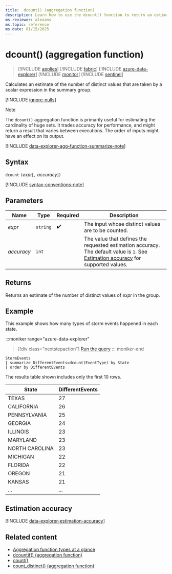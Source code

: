 ```yaml
---
title:  dcount() (aggregation function)
description: Learn how to use the dcount() function to return an estimate of the number of distinct values of an expression within a group.
ms.reviewer: alexans
ms.topic: reference
ms.date: 01/15/2025
---
```

# dcount() (aggregation function)

> [!INCLUDE [applies](../includes/applies-to-version/applies.md)] [!INCLUDE [fabric](../includes/applies-to-version/fabric.md)] [!INCLUDE [azure-data-explorer](../includes/applies-to-version/azure-data-explorer.md)] [!INCLUDE [monitor](../includes/applies-to-version/monitor.md)] [!INCLUDE [sentinel](../includes/applies-to-version/sentinel.md)]

Calculates an estimate of the number of distinct values that are taken by a scalar expression in the summary group.

[!INCLUDE [ignore-nulls](../includes/ignore-nulls.md)]

> [!NOTE]
> The `dcount()` aggregation function is primarily useful for estimating the cardinality of huge sets. It trades accuracy for performance, and might return a result that varies between executions. The order of inputs might have an effect on its output.

[!INCLUDE [data-explorer-agg-function-summarize-note](../includes/agg-function-summarize-note.md)]

## Syntax

`dcount` `(`*expr*[`,` *accuracy*]`)`

[!INCLUDE [syntax-conventions-note](../includes/syntax-conventions-note.md)]

## Parameters

| Name | Type | Required | Description |
|--|--|--|--|
| *expr*| `string` |  :heavy_check_mark: | The input whose distinct values are to be counted. |
| *accuracy* | `int` |   | The value that defines the requested estimation accuracy. The default value is `1`. See [Estimation accuracy](#estimation-accuracy) for supported values. |

## Returns

Returns an estimate of the number of distinct values of *expr* in the group.

## Example

This example shows how many types of storm events happened in each state.

:::moniker range="azure-data-explorer"
> [!div class="nextstepaction"]
> <a href="https://dataexplorer.azure.com/clusters/help/databases/Samples?query=H4sIAAAAAAAAAwsuyS/KdS1LzSsp5qpRKC7NzU0syqxKVXDJTEtLLQIKQ+RsU5LzS/NKNMC8kMqCVE2FpEqF4JLEklSgtvyilNQikACaLgBDbD8AXQAAAA==" target="_blank">Run the query</a>
::: moniker-end

```kusto
StormEvents
| summarize DifferentEvents=dcount(EventType) by State
| order by DifferentEvents
```

The results table shown includes only the first 10 rows.

| State                | DifferentEvents |
| -------------------- | --------------- |
| TEXAS                | 27              |
| CALIFORNIA           | 26              |
| PENNSYLVANIA         | 25              |
| GEORGIA              | 24              |
| ILLINOIS             | 23              |
| MARYLAND             | 23              |
| NORTH CAROLINA       | 23              |
| MICHIGAN             | 22              |
| FLORIDA              | 22              |
| OREGON               | 21              |
| KANSAS               | 21              |
| ... | ... |

## Estimation accuracy

[!INCLUDE [data-explorer-estimation-accuracy](../includes/estimation-accuracy.md)]

## Related content

* [Aggregation function types at a glance](aggregation-functions.md)
* [dcountif() (aggregation function)](dcountif-aggregation-function.md)
* [count()](count-aggregation-function.md)
* [count_distinct() (aggregation function)](count-distinct-aggregation-function.md)